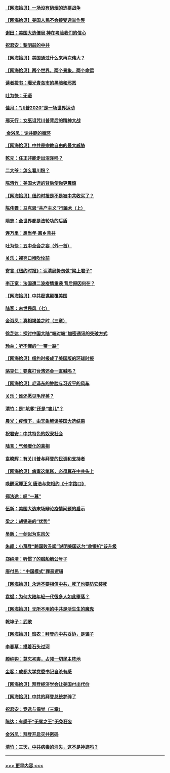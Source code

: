 #### [【网海拾贝】一场没有硝烟的选票战争](../pages/nsc993/n12531883.md?t=11071702) 
#### [【网海拾贝】美国人民不会接受选举作弊](../pages/nsc993/n12528850.md?t=11071702) 
#### [谢田：美国大选僵局 神在考验我们的信心](../pages/nsc993/n12527932.md?t=11071702) 
#### [祝君安：黎明前的中共](../pages/nsc993/n12524071.md?t=11071702) 
#### [【网海拾贝】美国通过什么来再次伟大？](../pages/nsc993/n12523844.md?t=11071702) 
#### [【网海拾贝】两个世界，两个景象，两个命运](../pages/nsc993/n12521419.md?t=11071702) 
#### [读者投书：曝光青岛市的黑暗和邪恶](../pages/nsc993/n12520988.md?t=11071702) 
#### [吐为快：无语](../pages/nsc993/n12518588.md?t=11071702) 
#### [佳月：“川普2020”是一场世界运动](../pages/nsc993/n12518581.md?t=11071702) 
#### [邢天行：女巫诅咒川普背后的精神大战](../pages/nsc993/n12517257.md?t=11071702) 
#### [ 金浴凤：论共匪的循环](../pages/nsc993/n12517133.md?t=11071702) 
#### [【网海拾贝】中共是宗教自由的最大威胁](../pages/nsc993/n12516879.md?t=11071702) 
#### [乾元：任正非能走出沼泽吗？](../pages/nsc993/n12515831.md?t=11071702) 
#### [二大爷：怎么看川粉？](../pages/nsc993/n12515820.md?t=11071702) 
#### [陈清竹：美国大选的背后使你更震惊](../pages/nsc993/n12515589.md?t=11071702) 
#### [【网海拾贝】纽约时报是不是被中共收买了？](../pages/nsc993/n12515122.md?t=11071702) 
#### [陈伟霆：马克思“共产主义”行骗术（上）](../pages/nsc993/n12510217.md?t=11071702) 
#### [隋志：全世界都是法轮功的后盾](../pages/nsc993/n12510636.md?t=11071702) 
#### [连万里：想当年‧离乡背井](../pages/nsc993/n12510623.md?t=11071702) 
#### [吐为快：五中全会之妄（外一首）](../pages/nsc993/n12510470.md?t=11071702) 
#### [关乐：裸奔口哨吹坟前](../pages/nsc993/n12510403.md?t=11071702) 
#### [寄言《纽约时报》：认清局势勿做“梁上君子”](../pages/nsc993/n12510042.md?t=11071702) 
#### [李正宽：法国遭二波疫情重袭 背后原因何在？](../pages/nsc993/n12509971.md?t=11071702) 
#### [【网海拾贝】中共密谋颠覆美国](../pages/nsc993/n12509816.md?t=11071702) 
#### [陆客：末世民风（七）](../pages/nsc993/n12507822.md?t=11071702) 
#### [金浴凤：真相揭盖之时（三章）](../pages/nsc993/n12507804.md?t=11071702) 
#### [徐芝达：探讨中国大陆“端对端”加密通讯的突破方式](../pages/nsc993/n12507682.md?t=11071702) 
#### [玲兰：听不懂的“一带一路”](../pages/nsc993/n12507669.md?t=11071702) 
#### [【网海拾贝】纽约时报成了美国版的环球时报](../pages/nsc993/n12507053.md?t=11071702) 
#### [骆克仁：要真打台湾还会一直喊吗？](../pages/nsc993/n12506843.md?t=11071702) 
#### [【网海拾贝】毛泽东的肿脸与习近平的风车](../pages/nsc993/n12504537.md?t=11071702) 
#### [关乐：谁还愿见毛岸英？](../pages/nsc993/n12503866.md?t=11071702) 
#### [清竹：是“坑爹”还是“害儿”？](../pages/nsc993/n12503034.md?t=11071702) 
#### [晨光：疫情下，由天象解读美国大选结果](../pages/nsc993/n12502536.md?t=11071702) 
#### [祝君安：中共特色的奴隶社会](../pages/nsc993/n12501529.md?t=11071702) 
#### [陆言：气候暖化的真相](../pages/nsc993/n12501183.md?t=11071702) 
#### [袁晓辉：有关川普与拜登的民调和支持者](../pages/nsc993/n12500433.md?t=11071702) 
#### [【网海拾贝】病毒这笔账，必须算在中共头上](../pages/nsc993/n12500320.md?t=11071702) 
#### [唤醒沉睡正义 唐浩与您相约《十字路口》](../pages/nsc993/n12497980.md?t=11071702) 
#### [郑法途：叹“一尊”](../pages/nsc993/n12498837.md?t=11071702) 
#### [伍新：美国大选末场辩论疫情问题的启示](../pages/nsc993/n12498829.md?t=11071702) 
#### [梁之：胡锡进的“优势”](../pages/nsc993/n12498780.md?t=11071702) 
#### [吴新：一剑似为东风欠](../pages/nsc993/n12498772.md?t=11071702) 
#### [朱颜：小拜登“跨国败丑闻”说明美国这台“收银机”该升级](../pages/nsc993/n12498731.md?t=11071702) 
#### [郑纯清：听惯了的贼船艄公号子](../pages/nsc993/n12498721.md?t=11071702) 
#### [唐付民：“中国模式”罪恶逻辑](../pages/nsc993/n12498310.md?t=11071702) 
#### [【网海拾贝】永远不要相信中共，死了也要防它装死](../pages/nsc993/n12498162.md?t=11071702) 
#### [袁斌：为何大陆年轻一代很多人如此堕落？](../pages/nsc993/n12495696.md?t=11071702) 
#### [【网海拾贝】无所不用的中共是活生生的魔鬼](../pages/nsc993/n12495621.md?t=11071702) 
#### [乾坤子：武歌](../pages/nsc993/n12493391.md?t=11071702) 
#### [【网海拾贝】班农：拜登向中共妥协，是骗子](../pages/nsc993/n12492877.md?t=11071702) 
#### [李春草：摸着石头过河](../pages/nsc993/n12491121.md?t=11071702) 
#### [颜纯钩：莫忘初衷，占领一切民主阵地](../pages/nsc993/n12490965.md?t=11071702) 
#### [尘客：成都大学党委书记自杀有感](../pages/nsc993/n12490950.md?t=11071702) 
#### [【网海拾贝】拜登经济学会让美国付出代价](../pages/nsc993/n12489662.md?t=11071702) 
#### [【网海拾贝】中共的拜登总统梦碎了](../pages/nsc993/n12487896.md?t=11071702) 
#### [祝君安：竞选与保党（三章）](../pages/nsc993/n12487258.md?t=11071702) 
#### [陈达：有感于“无冕之王”无免狂妄](../pages/nsc993/n12485133.md?t=11071702) 
#### [金浴凤：拜登开启灭共密码](../pages/nsc993/n12485125.md?t=11071702) 
#### [清竹：三天，中共病毒的消失，这不是神迹吗？](../pages/nsc993/n12485027.md?t=11071702) 

----
#### [ >>> 更早内容 <<< ](../indexes/nsc993-earlier.md)
